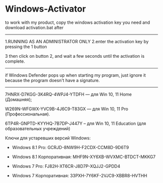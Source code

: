 # Windows-Activator
to work with my product, copy the windows activation key you need and download activation.bat after



------------------------------------------------------------
 1.RUNNING AS AN ADMINISTRATOR ONLY
 2.enter the activation key by pressing the 1 button




3 then click on button 2, and wait a few seconds until the activation is complete.

-------------------------------------------------------------------------------------
if Windows Defender pops up when starting my program, just ignore it because the program doesn't have a signature.

------------------------------------------------------------------------------------


7HNRX-D7KGG-3K4RQ-4WPJ4-YTDFH — для Win 10, 11 Home (Домашняя);

W269N-WFGWX-YVC9B-4J6C9-T83GX — для Win 10, 11 Pro (Профессиональная).

6TP4R-GNPTD-KYYHQ-7B7DP-J447Y – для Win 10, 11 Education (для образовательных учреждений)

Ключи для устаревших версий Windows:

- Windows 8.1 Pro: GCRJD-8NW9H-F2CDX-CCM8D-9D6T9

- Windows 8.1 Корпоративная: MHF9N-XY6XB-WVXMC-BTDCT-MKKG7

- Windows 7 Pro: FJ82H-XT6CR-J8D7P-XQJJ2-GPDD4

- Windows 7 Корпоративная: 33PXH-7Y6KF-2VJC9-XBBR8-HVTHH
